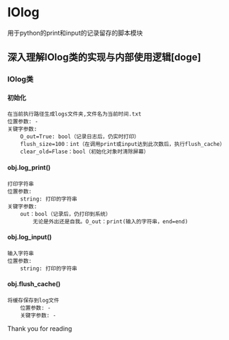 # IOlog

用于python的print和input的记录留存的脚本模块







## 深入理解IOlog类的实现与内部使用逻辑[doge]

### IOlog类

#### 初始化

    在当前执行路径生成logs文件夹,文件名为当前时间.txt
    位置参数: -
    关键字参数:
        O_out=True: bool（记录日志后，仍实时打印）
        flush_size=100：int（在调用print或input达到此次数后，执行flush_cache）
        clear_old=Flase：bool（初始化对象时清除屏幕）

#### obj.log_print()

    打印字符串
    位置参数:
        string: 打印的字符串
    关键字参数:
        out：bool（记录后，仍打印到系统）
            无论是外出还是自我。O_out：print(输入的字符串，end=end)


#### obj.log_input()

    输入字符串
    位置参数:
        string: 打印的字符串


#### obj.flush_cache()

    将缓存保存到log文件
        位置参数: -
        关键字参数: -






















































Thank you for reading

